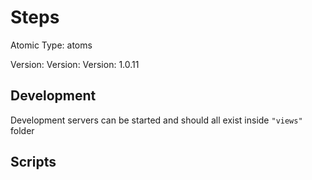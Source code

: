 # Steps

Atomic Type: atoms

Version: Version: Version: 1.0.11



## Development

Development servers can be started and should all exist inside `"views"` folder

## Scripts
